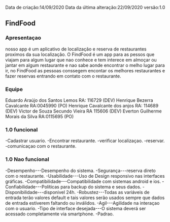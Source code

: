 Data de criação:14/09/2020
Data da última alteração:22/09/2020
versão:1.0


 ## FindFood
###  Apresentaçao
nosso app é um aplicativo de localização e reserva de restaurantes 
proximos da sua localização. 
O FindFood é um app para as pessos que viajam para algum lugar que nao conhece e tem interece em almoçar ou jantar em algum restaurante 
e nao sabe aonde encontrar o melho lugar para ir, no FindFood as pessoas conssegem encontar
os melhores restaurantes e fazer reservas entrando em contato com o restaurante.   
   
###  Equipe
Eduardo Araújo dos Santos Lemos RA: 116729 (DEV)
Henrique Bezerra Cavalcante RA:0045990 (PO)
Henrique Cavalcante dos anjos RA: 114689 (DEV)
Victor de Souza Secundo Vieira RA 115606 (DEV)
Everton Guilherme Morais da Silva RA:0115695 (PO)


### 1.0 funcional

-Cadastrar usuario.
-Encontrar restaurante.
-verificar localizaçao.
-reservar.
-comunicaçao com o restaurante.



### 1.0 Nao funcional

-Desempenho---Desempenho do sistema.
-Segurança---reserva direto com o restaurante.
-Usabilidade---Uso de Design responsivo nas interfaces gráficas.
-Compatibilidade---Compatibilidade com sistemas android e ios.
-Confiabilidade---Políticas para backup do sistema e seus dados.
-Disponibilidade---disponivel 24h.
-Robustez---Todas as variáveis de entrada terão valores default e tais valores serão usados sempre que dados de entrada estiverem faltando ou inválidos.
-Agil---Agilidade na interaçao com o usuario.
-Tipo de interface desejada---O sistema deverá ser acessado completamente via smartphone.
-Padrao.
